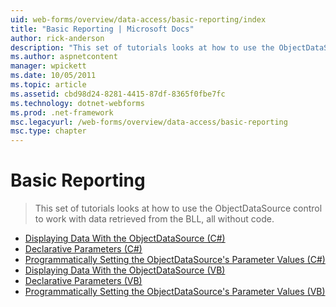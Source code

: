 ```yaml
---
uid: web-forms/overview/data-access/basic-reporting/index
title: "Basic Reporting | Microsoft Docs"
author: rick-anderson
description: "This set of tutorials looks at how to use the ObjectDataSource control to work with data retrieved from the BLL, all without code."
ms.author: aspnetcontent
manager: wpickett
ms.date: 10/05/2011
ms.topic: article
ms.assetid: cbd98d24-8281-4415-87df-8365f0fbe7fc
ms.technology: dotnet-webforms
ms.prod: .net-framework
msc.legacyurl: /web-forms/overview/data-access/basic-reporting
msc.type: chapter
---
```

Basic Reporting
====================
> This set of tutorials looks at how to use the ObjectDataSource control to work with data retrieved from the BLL, all without code.


- [Displaying Data With the ObjectDataSource (C#)](displaying-data-with-the-objectdatasource-cs.md)
- [Declarative Parameters (C#)](declarative-parameters-cs.md)
- [Programmatically Setting the ObjectDataSource's Parameter Values (C#)](programmatically-setting-the-objectdatasource-s-parameter-values-cs.md)
- [Displaying Data With the ObjectDataSource (VB)](displaying-data-with-the-objectdatasource-vb.md)
- [Declarative Parameters (VB)](declarative-parameters-vb.md)
- [Programmatically Setting the ObjectDataSource's Parameter Values (VB)](programmatically-setting-the-objectdatasource-s-parameter-values-vb.md)

